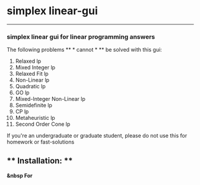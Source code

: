 # simplex linear-gui
----------
### simplex linear gui for linear programming answers

The following problems ** * cannot * ** be solved with this gui:

 1. Relaxed lp
 2. Mixed Integer lp
 3. Relaxed Fit lp
 4. Non-Linear lp
 5. Quadratic lp
 6. GO lp
 7. Mixed-Integer Non-Linear lp
 8. Semidefinite lp
 9. CP lp
 10. Metaheuristic lp
 11. Second Order Cone lp

If you're an undergraduate or graduate student, please do not use this for homework or fast-solutions

## ** Installation: **
#### &nbsp For   
